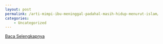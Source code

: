```yaml
---
layout: post
permalink: /arti-mimpi-ibu-meninggal-padahal-masih-hidup-menurut-islam/
categories:
    - Uncategorized
---
```


[Baca Selengkapnya](/03)